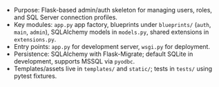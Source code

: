 - Purpose: Flask-based admin/auth skeleton for managing users, roles, and SQL Server connection profiles.
- Key modules: `app.py` app factory, blueprints under `blueprints/` (`auth`, `main`, `admin`), SQLAlchemy models in `models.py`, shared extensions in `extensions.py`.
- Entry points: `app.py` for development server, `wsgi.py` for deployment.
- Persistence: SQLAlchemy with Flask-Migrate; default SQLite in development, supports MSSQL via `pyodbc`.
- Templates/assets live in `templates/` and `static/`; tests in `tests/` using pytest fixtures.